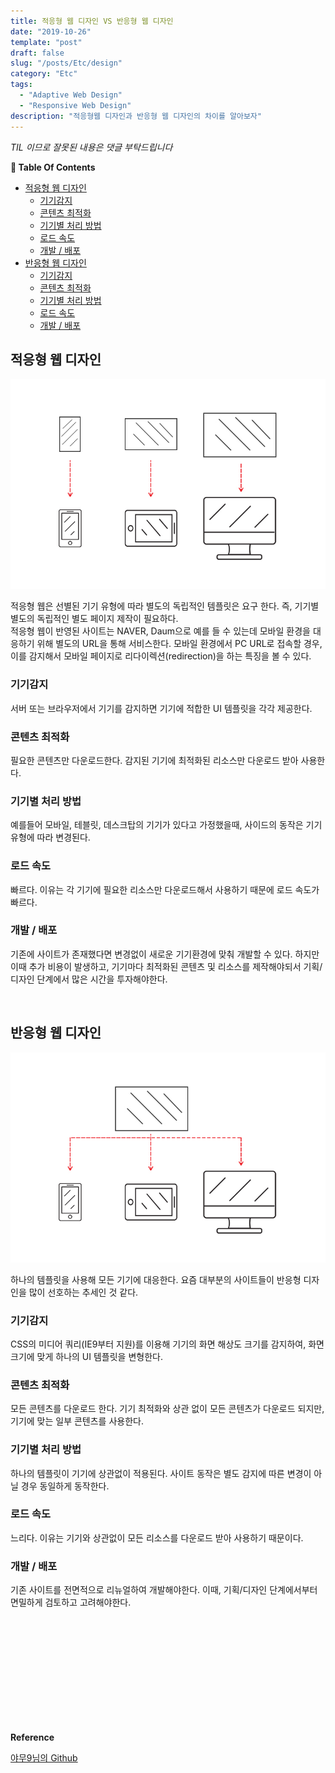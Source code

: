 ```yaml
---
title: 적응형 웹 디자인 VS 반응형 웹 디자인
date: "2019-10-26"
template: "post"
draft: false
slug: "/posts/Etc/design"
category: "Etc"
tags:
  - "Adaptive Web Design"
  - "Responsive Web Design"
description: "적응형웹 디자인과 반응형 웹 디자인의 차이를 알아보자"
---
```

<span class="notice">
  <em>TIL 이므로 잘못된 내용은 댓글 부탁드립니다</em>
</span>

<div id="toc">

**:link:  Table Of Contents**

- [적응형 웹 디자인](#적응형-웹-디자인)
  - [기기감지](#기기감지)
  - [콘텐츠 최적화](#콘텐츠-최적화)
  - [기기별 처리 방법](#기기별-처리-방법)
  - [로드 속도](#로드-속도)
  - [개발 / 배포](#개발--배포)
- [반응형 웹 디자인](#반응형-웹-디자인)
  - [기기감지](#기기감지-1)
  - [콘텐츠 최적화](#콘텐츠-최적화-1)
  - [기기별 처리 방법](#기기별-처리-방법-1)
  - [로드 속도](#로드-속도-1)
  - [개발 / 배포](#개발--배포-1)

</div>

## 적응형 웹 디자인
![awd](/images/Etc/web_design.jpg "awd")

적응형 웹은 선별된 기기 유형에 따라 별도의 독립적인 템플릿은 요구 한다. 즉, 기기별 별도의 독립적인 별도 페이지 제작이 필요하다.<br>
적응형 웹이 반영된 사이트는 NAVER, Daum으로 예를 들 수 있는데 모바일 환경을 대응하기 위해 별도의 URL을 통해 서비스한다. 모바일 환경에서 PC URL로 접속할 경우, 이를 감지해서 모바일 페이지로 리다이렉션(redirection)을 하는 특징을 볼 수 있다.

### 기기감지
서버 또는 브라우저에서 기기를 감지하면 기기에 적합한 UI 템플릿을 각각 제공한다.

### 콘텐츠 최적화
필요한 콘텐츠만 다운로드한다. 감지된 기기에 최적화된 리소스만 다운로드 받아 사용한다.

### 기기별 처리 방법
예를들어 모바일, 테블릿, 데스크탑의 기기가 있다고 가정했을때, 사이드의 동작은 기기 유형에 따라 변경된다.

### 로드 속도
빠르다. 이유는 각 기기에 필요한 리소스만 다운로드해서 사용하기 때문에 로드 속도가 빠르다.

### 개발 / 배포
기존에 사이트가 존재했다면 변경없이 새로운 기기환경에 맞춰 개발할 수 있다. 하지만 이때 추가 비용이 발생하고, 기기마다 최적화된 콘텐츠 및 리소스를 제작해야되서 기획/디자인 단계에서 많은 시간을 투자해야한다.

<br>

## 반응형 웹 디자인
![rwd](/images/etc/web_design2.jpg "rwd")

하나의 템플릿을 사용해 모든 기기에 대응한다. 요즘 대부분의 사이트들이 반응형 디자인을 많이 선호하는 추세인 것 같다.

### 기기감지
CSS의 미디어 쿼리(IE9부터 지원)를 이용해 기기의 화면 해상도 크기를 감지하여, 화면 크기에 맞게 하나의 UI 템플릿을 변형한다.

### 콘텐츠 최적화
모든 콘텐츠를 다운로드 한다. 기기 최적화와 상관 없이 모든 콘텐츠가 다운로드 되지만, 기기에 맞는 일부 콘텐츠를 사용한다.

### 기기별 처리 방법
하나의 템플릿이 기기에 상관없이 적용된다. 사이트 동작은 별도 감지에 따른 변경이 아닐 경우 동일하게 동작한다.

### 로드 속도
느리다. 이유는 기기와 상관없이 모든 리소스를 다운로드 받아 사용하기 때문이다.

### 개발 / 배포
기존 사이트를 전면적으로 리뉴얼하여 개발해야한다.
이때, 기획/디자인 단계에서부터 면밀하게 검토하고 고려해야한다.

<br>
<br>
<br>
<br>
<br>
<br>
<br>
<br>
<br>
<br>

<div class="reference-site">

  **Reference**<br>

  [야무9님의 Github](https://github.com/yamoo9/cj-olive-networks/wiki/%EC%A0%81%EC%9D%91%ED%98%95-%EC%9B%B9-%EB%94%94%EC%9E%90%EC%9D%B8-VS-%EB%B0%98%EC%9D%91%ED%98%95-%EC%9B%B9-%EB%94%94%EC%9E%90%EC%9D%B8)

</div>